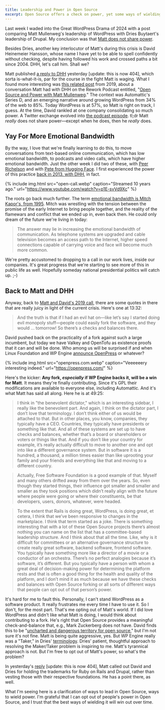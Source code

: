 ```yaml
---
title: Leadership and Power in Open Source
excerpt: Open Source offers a check on power, yet some ways of wielding power are still better than others.
---
```


Last week I waded into the Great WordPress Drama of 2024 with a post comparing
Matt Mullenweg's leadership of WordPress with Dries Buytaert's leadership of
Drupal. My conclusion was that [Matt does not share power](/2024/a-tale-of-two-leaders/).

Besides Dries, another key interlocutor of Matt's during this crisis is David
Heinemeier Hansson, whose name I have yet to be able to spell confidently
without checking, despite having followed his work and crossed paths a bit
since 2004.  DHH, let's call him. Shall we?

Matt published [a reply to DHH](https://ma.tt/2024/10/on-dhh/) yesterday
[update: this is now 404], which sorta is-what-it-is, par for the course in the
fight Matt is waging. What I found more interesting was [this related
post](https://ma.tt/2019/10/debating-oss-with-dhh/) from 2019, about a
conversation Matt had with DHH on the Rework Podcast entitled, "[Open Source
and Power with Matt
Mullenweg](https://37signals.com/podcast/open-source-and-power-with-matt-mullenweg/)."
The context was Automattic's Series D, and an emerging narrative around growing
WordPress from 34% of the web to 85%. Today WordPress is at 57%, so Matt is
right on track, I guess. At the time, David rankled at one company
consolidating so much power. A Twitter exchange evolved into [the podcast
episode](https://37signals.com/podcast/open-source-and-power-with-matt-mullenweg/).
tl;dr Matt _really_ does not share power&mdash;except when he does, then he
_really_ does.

## Yay For More Emotional Bandwidth

By the way, I love that we're finally learning to do this, to move
conversations from text-based online communication, which has low emotional
bandwidth, to podcasts and video calls, which have higher emotional bandwidth.
Just the other week I did two of these, with [Peer
Richelson](https://x.com/chadwhitacre_/status/1839348202660638802) and with
[Pete from Hugging Face](https://www.youtube.com/watch?v=QdUfB-hBoqk).  I first
experienced the power of this practice [back in 2013, with
DHH](https://www.youtube.com/watch?v=p1E-svVd9Xc), in fact.

{% include img.html src="open-call.webp" caption="Streamed 10 years ago." url="https://www.youtube.com/watch?v=p1E-svVd9Xc" %}

The roots go back much further. The term [emotional bandwidth is Mitch Kapor's,
from 1995](https://tricycle.org/magazine/emotional-bandwidth/). Mitch was
wrestling with the tension between the promise of the early Internet to bring
people together, and the reality of the flamewars and conflict that we ended up
in, even back then. He could only dream of the future we're living in today:

> The answer may lie in increasing the emotional bandwidth of communication. As
> telephone systems are upgraded and cable television becomes an access path to
> the Internet, higher speed connections capable of carrying voice and face
> will become much more common.

We're pretty accustomed to dropping to a call in our work lives, inside our
companies. It's great progress that we're starting to see more of this in
public life as well. Hopefully someday national presidential politics will
catch up. ;-)

## Back to Matt and DHH

Anyway, back to [Matt and David's 2019
call](https://37signals.com/podcast/open-source-and-power-with-matt-mullenweg/),
there are some quotes in there that are really juicy in light of the current
crisis. Here's one at 13:32:

> And the truth is that if I had an evil hat on—like let’s say I started doing
> evil monopoly stuff—people could easily fork the software, and they would ...
> tomorrow! So there’s a checks and balances there.

David pushed back on the practicality of a fork against such a large incumbent,
but today we have Valkey and OpenTofu as existence proofs that it can and will be
done. Who among us will be surprised if and when Linux Foundation and WP Engine
[announce OpenPress](https://x.com/jessethanley/status/1839087749271531655) or
whatever?

{% include img.html src="openpress.com.webp" caption="Veeeeeery interesting indeed." url="https://openpress.com/" %}

Here's the kicker: **Any fork, _especially_ if WP Engine backs it, will be a
win for Matt**. It means they're finally contributing. Since it's GPL their
modifications are available to everyone else, including Automattic. And it's
what Matt has said all along. Here he is at 49:25:

> I think in "the benevolent dictator," which is an interesting sidebar, I really
> like the benevolent part. And again, I think on the dictator part, I don’t
> love that terminology. I don’t think either of us would be attached to that.
> But in other places, you know, companies, they typically have a CEO.
> Countries, they typically have presidents or something like that. And all of
> these systems are set up to have checks and balances, whether that’s a board
> or shareholders or voters or things like that. And if you don’t like your
> country for example, it’s really actually difficult to move to another one
> and opt into like a different governance system. But in software it is a
> hundred, a thousand, a million times easier than like uprooting your family
> and your friends and everything like that and moving to a different country.

> Actually, Free Software Foundation is a good example of that. Myself
> and many others drifted away from them over the years. So, even though they
> started things, their influence got smaller and smaller and smaller as they
> took positions which didn’t really align with the future where people were
> going or where their constituents, be that developers, users, donors,
> whatever, were headed.

> To the extent that Rails is doing great, WordPress, is doing great, et
> cetera, I think that we’ve been responsive to changes in the marketplace. I
> think that term started as a joke. There is something interesting that with a
> lot of these Open Source projects there’s almost nothing you can name on the
> list that has a committee-based leadership structure. And I think about that
> all the time. Like, why is it difficult for committees or an alternative
> governance structure to create really great software, backend software,
> frontend software. You typically have something more like a director of a
> movie or a conductor of an orchestra. There’s no perfect analogies because
> it’s software, it’s different. But you typically have a person with whom a
> great deal of decision-making power for determining the platform rests and
> that is often a good thing for the health and quality of the platform, and I
> don’t mind it as much because we have these checks and balances with Open
> Source forking or all sorts of different ways that people can opt out of that
> person’s power.

It's hard for me to fault this. Personally, I can't stand WordPress as a
software product. It really frustrates me every time I have to use it. So I
don't, for the most part. That's me opting out of Matt's world. If I did love
WordPress and didn't like what Matt is doing, I would think about contributing
to a fork. He's right that Open Source provides a meaningful check-and-balance
that, e.g., Mark Zuckerberg does not have. David finds this to be "[uncharted
and dangerous territory for open
source](https://x.com/dhh/status/1845197490829889605)," but I'm not sure it's
not fine. Matt is being quite aggressive, yes. But WP Engine really was a
"Taker," in Dries'
[terminology](https://dri.es/solving-the-maker-taker-problem). Dries' patient,
thoughtful approach to resolving the Maker/Taker problem is inspiring to me.
Matt's tyrannical approach is not. But I'm free to opt out of Matt's power, so
what's the problem?

In yesterday's [reply](https://ma.tt/2024/10/on-dhh/) [update: this is now
404], Matt called out David and Dries for holding the trademarks for Ruby on
Rails and Drupal, rather than vesting those with their respective foundations.
He has a point there, as well.

What I'm seeing here is a clarification of ways to lead in Open Source, ways to
wield power. I'm grateful that I can opt out of people's power in Open Source,
and I trust that the best ways of wielding it will win out over time.
